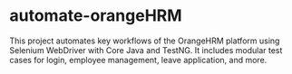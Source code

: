 # automate-orangeHRM
This project automates key workflows of the OrangeHRM platform using Selenium WebDriver with Core Java and TestNG. It includes modular test cases for login, employee management, leave application, and more.
